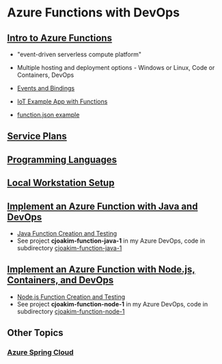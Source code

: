 # Azure Functions with DevOps

## [Intro to Azure Functions](https://azure.microsoft.com/en-us/services/functions/)

- "event-driven serverless compute platform"
- Multiple hosting and deployment options - Windows or Linux, Code or Containers, DevOps

- [Events and Bindings](https://docs.microsoft.com/en-us/azure/azure-functions/functions-triggers-bindings)
- [IoT Example App with Functions](https://github.com/cjoakim/azure-cosmosdb-iot) 
- [function.json example](function-example.json) 

## [Service Plans](service-plans.md) 

## [Programming Languages](programming-languages.md) 

## [Local Workstation Setup](local-workstation.md) 

## [Implement an Azure Function with Java and DevOps](cjoakim-function-java-1/)

- [Java Function Creation and Testing](java-function.md) 
- See project **cjoakim-function-java-1** in my Azure DevOps, code in subdirectory [cjoakim-function-java-1](cjoakim-function-java-1/)

## [Implement an Azure Function with Node.js, Containers, and DevOps](cjoakim-function-node-1/)

- [Node.js Function Creation and Testing](node-function.md) 
- See project **cjoakim-function-node-1** in my Azure DevOps, code in subdirectory [cjoakim-function-node-1](cjoakim-function-node-1/)

## Other Topics

### [Azure Spring Cloud](https://azure.microsoft.com/en-us/blog/introducing-azure-spring-cloud-fully-managed-service-for-spring-boot-microservices/)

